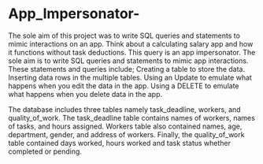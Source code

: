 # App_Impersonator-
 The sole aim of this project was to write SQL queries and statements to mimic interactions on an app.
Think about a calculating salary app and how it functions without task deductions. This query is an app impersonator.
The sole aim is to write SQL queries and statements to mimic app interactions. 
These statements and queries include; 
Creating a table to store the data.
Inserting data rows in the multiple tables.
Using an Update to emulate what happens when you edit the data in the app.
Using a DELETE to emulate what happens when you delete data in the app.

The database includes three tables namely task_deadline, workers, and quality_of_work.
The task_deadline table contains names of workers, names of tasks, and hours assigned.
Workers table also contained names, age, department, gender, and address of workers.
Finally, the quality_of_work table contained days worked, hours worked and task status whether completed or pending.

